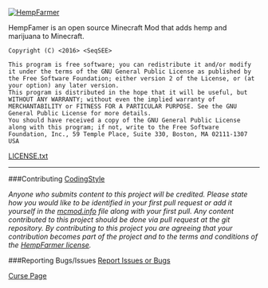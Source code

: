 [![HempFarmer](https://s25.postimg.org/4fflfyq0f/hempfarmer.png)](https://postimg.org/image/79iqtes6j/ "HempFarmer")

HempFamer is an open source Minecraft Mod that adds hemp and marijuana to Minecraft.

    Copyright (C) <2016> <SeqSEE>
    
    This program is free software; you can redistribute it and/or modify it under the terms of the GNU General Public License as published by the Free Software Foundation; either version 2 of the License, or (at your option) any later version.
    This program is distributed in the hope that it will be useful, but WITHOUT ANY WARRANTY; without even the implied warranty of MERCHANTABILITY or FITNESS FOR A PARTICULAR PURPOSE. See the GNU General Public License for more details.
    You should have received a copy of the GNU General Public License along with this program; if not, write to the Free Software Foundation, Inc., 59 Temple Place, Suite 330, Boston, MA 02111-1307 USA

[LICENSE.txt](https://raw.githubusercontent.com/MinecraftModDevelopment/HempFarmer/master/LICENSE.txt)

---
###Contributing
[CodingStyle](https://github.com/MinecraftModDevelopment/HempFarmer/blob/master/CodingStyle.md)

_Anyone who submits content to this project will be credited. Please state how you would like to be identified in your first pull request or add it yourself in the [mcmod.info](https://github.com/MinecraftModDevelopment/HempFarmer/blob/master/src/main/resources/mcmod.info#L9-L10) file along with your first pull.
Any content contributed to this project should be done via pull request at the git repository.
By contributing to this project you are agreeing that your contribution becomes part of the project and to the terms and conditions of the [HempFarmer license](https://raw.githubusercontent.com/MinecraftModDevelopment/HempFarmer/master/LICENSE.txt)._

###Reporting Bugs/Issues
[Report Issues or Bugs](https://github.com/MinecraftModDevelopment/HempFarmer/issues)

[Curse Page](https://minecraft.curseforge.com/projects/hempfarmer)
